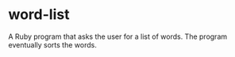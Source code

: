 # word-list
A Ruby program that asks the user for a list of words. The program eventually sorts the words.
